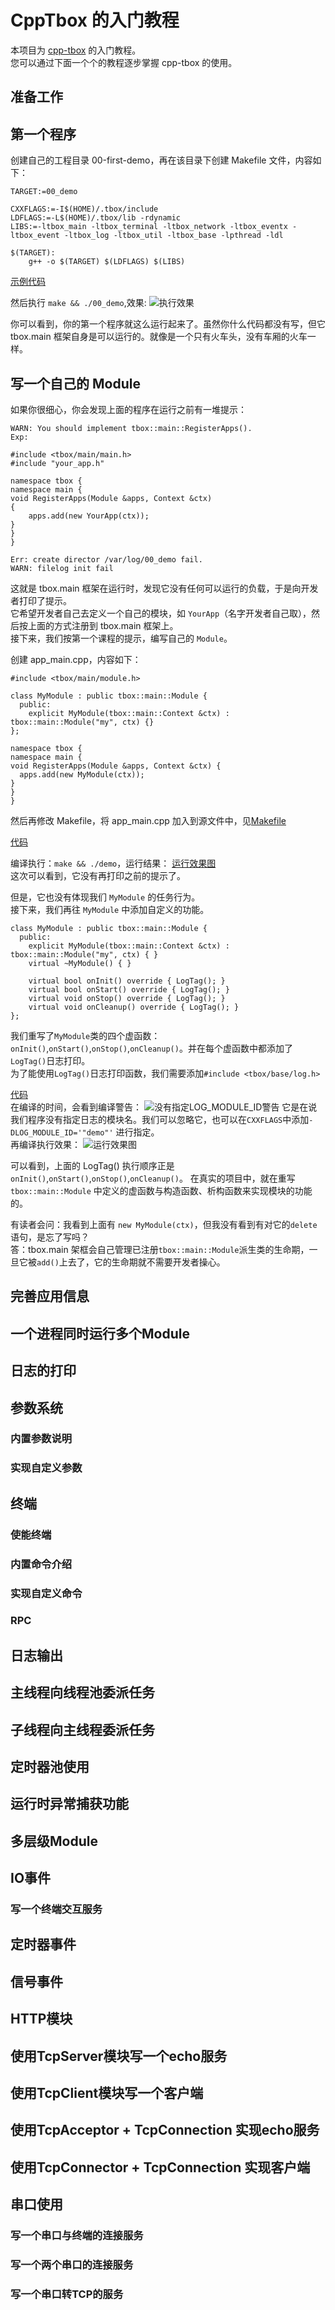 # CppTbox 的入门教程

本项目为 [cpp-tbox](https://gitee.com/cpp-master/cpp-tbox) 的入门教程。  
您可以通过下面一个个的教程逐步掌握 cpp-tbox 的使用。  

## 准备工作

## 第一个程序

创建自己的工程目录 00-first-demo，再在该目录下创建 Makefile 文件，内容如下：
```
TARGET:=00_demo

CXXFLAGS:=-I$(HOME)/.tbox/include
LDFLAGS:=-L$(HOME)/.tbox/lib -rdynamic
LIBS:=-ltbox_main -ltbox_terminal -ltbox_network -ltbox_eventx -ltbox_event -ltbox_log -ltbox_util -ltbox_base -lpthread -ldl

$(TARGET):
	g++ -o $(TARGET) $(LDFLAGS) $(LIBS)
```

[示例代码](00-first-demo)

然后执行 `make && ./00_demo`,效果:
![执行效果](images/first-demo.png)

你可以看到，你的第一个程序就这么运行起来了。虽然你什么代码都没有写，但它 tbox.main 框架自身是可以运行的。就像是一个只有火车头，没有车厢的火车一样。  

## 写一个自己的 Module

如果你很细心，你会发现上面的程序在运行之前有一堆提示：
```
WARN: You should implement tbox::main::RegisterApps().
Exp:

#include <tbox/main/main.h>
#include "your_app.h"

namespace tbox {
namespace main {
void RegisterApps(Module &apps, Context &ctx)
{
    apps.add(new YourApp(ctx));
}
}
}

Err: create director /var/log/00_demo fail.
WARN: filelog init fail
```
这就是 tbox.main 框架在运行时，发现它没有任何可以运行的负载，于是向开发者打印了提示。  
它希望开发者自己去定义一个自己的模块，如 `YourApp`（名字开发者自己取），然后按上面的方式注册到 tbox.main 框架上。  
接下来，我们按第一个课程的提示，编写自己的 `Module`。

创建 app\_main.cpp，内容如下：
```
#include <tbox/main/module.h>

class MyModule : public tbox::main::Module {
  public:
    explicit MyModule(tbox::main::Context &ctx) : tbox::main::Module("my", ctx) {}
};

namespace tbox {
namespace main {
void RegisterApps(Module &apps, Context &ctx) {
  apps.add(new MyModule(ctx));
}
}
}
```
然后再修改 Makefile，将 app\_main.cpp 加入到源文件中，见[Makefile](01-your-first-module/Makefile)  

[代码](01-your-first-module)

编译执行：`make && ./demo`，运行结果：
[运行效果图](images/)  
这次可以看到，它没有再打印之前的提示了。

但是，它也没有体现我们 `MyModule` 的任务行为。  
接下来，我们再往 `MyModule` 中添加自定义的功能。  
```
class MyModule : public tbox::main::Module {
  public:
    explicit MyModule(tbox::main::Context &ctx) : tbox::main::Module("my", ctx) { }
    virtual ~MyModule() { }

    virtual bool onInit() override { LogTag(); }
    virtual bool onStart() override { LogTag(); }
    virtual void onStop() override { LogTag(); }
    virtual void onCleanup() override { LogTag(); }
};
```
我们重写了`MyModule`类的四个虚函数：`onInit()`,`onStart()`,`onStop()`,`onCleanup()`。并在每个虚函数中都添加了`LogTag()`日志打印。  
为了能使用`LogTag()`日志打印函数，我们需要添加`#include <tbox/base/log.h>`

[代码](02-your-first-module)  
在编译的时间，会看到编译警告：
![没有指定LOG\_MODULE\_ID警告]()
它是在说我们程序没有指定日志的模块名。我们可以忽略它，也可以在`CXXFLAGS`中添加`-DLOG_MODULE_ID='"demo"'` 进行指定。  
再编译执行效果：
![运行效果图](images/)  

可以看到，上面的 LogTag() 执行顺序正是`onInit()`,`onStart()`,`onStop()`,`onCleanup()`。
在真实的项目中，就在重写 `tbox::main::Module` 中定义的虚函数与构造函数、析构函数来实现模块的功能的。


有读者会问：我看到上面有 `new MyModule(ctx)`，但我没有看到有对它的`delete`语句，是忘了写吗？  
答：tbox.main 架框会自己管理已注册`tbox::main::Module`派生类的生命期，一旦它被`add()`上去了，它的生命期就不需要开发者操心。

## 完善应用信息

## 一个进程同时运行多个Module

## 日志的打印

## 参数系统
### 内置参数说明
### 实现自定义参数

## 终端

### 使能终端
### 内置命令介绍
### 实现自定义命令
### RPC

## 日志输出

## 主线程向线程池委派任务

## 子线程向主线程委派任务

## 定时器池使用

## 运行时异常捕获功能

## 多层级Module

## IO事件
### 写一个终端交互服务

## 定时器事件


## 信号事件

## HTTP模块

## 使用TcpServer模块写一个echo服务

## 使用TcpClient模块写一个客户端

## 使用TcpAcceptor + TcpConnection 实现echo服务

## 使用TcpConnector + TcpConnection 实现客户端

## 串口使用
### 写一个串口与终端的连接服务
### 写一个两个串口的连接服务
### 写一个串口转TCP的服务
